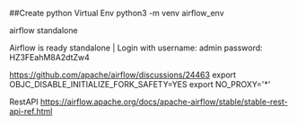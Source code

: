 ##Create python Virtual Env
python3 -m venv airflow_env

airflow standalone

Airflow is ready
standalone | Login with username: admin  password: HZ3FEahM8A2dtZw4


https://github.com/apache/airflow/discussions/24463
export OBJC_DISABLE_INITIALIZE_FORK_SAFETY=YES
export NO_PROXY='*'

RestAPI
https://airflow.apache.org/docs/apache-airflow/stable/stable-rest-api-ref.html
